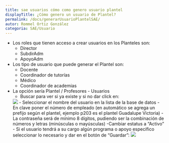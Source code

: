 ```yaml
---
title: sae usuarios cómo como genero usuario plantel
displayTitle: ¿Cómo genero un usuario de Plantel?
permalink: /docs/generarUsuarioPlantelSAE/
autor: Rommel Ortiz González
categoria: SAE/Usuario
---
```


- Los roles que tienen acceso a crear usuarios en los Planteles son:
    - Director
    - SubdirAdm
    - ApoyoAdm
- Los tipo de usuario que puede generar el Plantel son:
    - Docente
    - Coordinador de tutorías
    - Médico
    - Coordinador de academias
- La opción sería Plantel / Profesores - Usuarios
    - Buscar para ver si ya existe y si no dar click en:
    <img src="/assets/img/docs/sae/generarUsuarioPlantelSAE-01.jpg">
    - Seleccionar el nombre del usuario en la lista de la base de datos
    - En clave poner el número de empleado (en automático se agrega un prefijo según el plantel, ejemplo p203 es el plantel Guadalupe Victoria)
    - La contraseña será de mínimo 8 dígitos, pudiendo ser la combinación de números y letras (minúsculas o mayúsculas)
    -Cambiar estatus a “Activo”
    - Si el usuario tendrá a su cargo algún programa o apoyo específico seleccionar lo necesario y dar en el botón de “Guardar”:
    <img src="/assets/img/docs/sae/generarUsuarioPlantelSAE-02.png">